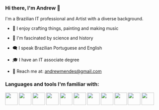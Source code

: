 ### Hi there, I'm Andrew 👋

I'm a Brazilian IT professional and Artist with a diverse background.

- 🎨 I enjoy crafting things, painting and making music

- 📖 I'm fascinated by science and history

- 🗨️ I speak Brazilian Portuguese and English

- :mortar_board: I have an IT associate degree

- 📧 Reach me at: andrewmendes@gmail.com

<h3>Languages and tools I'm familiar with:</h3>
<p align="left">
  <img src="https://cdn.jsdelivr.net/gh/devicons/devicon/icons/python/python-original.svg" width="40"/>
  <img src="https://cdn.jsdelivr.net/gh/devicons/devicon/icons/javascript/javascript-original.svg" width="40"/>
  <img src="https://cdn.jsdelivr.net/gh/devicons/devicon@latest/icons/godot/godot-original.svg" width="40"/>
  <img src="https://cdn.jsdelivr.net/gh/devicons/devicon/icons/c/c-original.svg"  width="40"/>
  <img src="https://cdn.jsdelivr.net/gh/devicons/devicon/icons/html5/html5-original-wordmark.svg" width="40"/>
  <img src="https://cdn.jsdelivr.net/gh/devicons/devicon/icons/css3/css3-original-wordmark.svg" width="40"/>
  <img src="https://static.djangoproject.com/img/logos/django-logo-negative.svg" height="40"/>
  <img src="https://github.com/andrew-mendes/andrew-mendes/assets/83541996/0fe3a70d-b844-4d20-98bc-3f9a9238120a" height="40"/>
  <img src="https://cdn.jsdelivr.net/gh/devicons/devicon/icons/sqlite/sqlite-original.svg" width="40"/>
  <img src="https://cdn.jsdelivr.net/gh/devicons/devicon/icons/react/react-original-wordmark.svg" width="40"/>
  <img src="https://cdn.jsdelivr.net/gh/devicons/devicon/icons/bootstrap/bootstrap-original-wordmark.svg" width="40"/>
</div>

